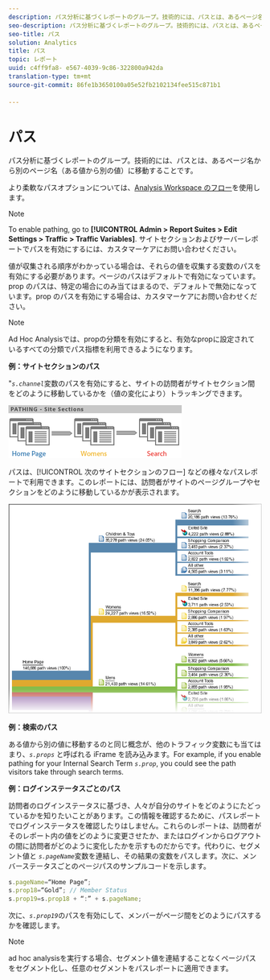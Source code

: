 ```yaml
---
description: パス分析に基づくレポートのグループ。技術的には、パスとは、あるページ名から別のページ名（ある値から別の値）に移動することです。
seo-description: パス分析に基づくレポートのグループ。技術的には、パスとは、あるページ名から別のページ名（ある値から別の値）に移動することです。
seo-title: パス
solution: Analytics
title: パス
topic: レポート
uuid: c4ff9fa8- e567-4039-9c86-322800a942da
translation-type: tm+mt
source-git-commit: 86fe1b3650100a05e52fb2102134fee515c871b1

---
```



# パス

パス分析に基づくレポートのグループ。技術的には、パスとは、あるページ名から別のページ名（ある値から別の値）に移動することです。

より柔軟なパスオプションについては、[Analysis Workspace のフロー](https://marketing.adobe.com/resources/help/en_US/analytics/analysis-workspace/flow.html)を使用します。

>[!NOTE]
>
>To enable pathing, go to **[!UICONTROL Admin &gt; Report Suites &gt; Edit Settings &gt; Traffic &gt; Traffic Variables]**. サイトセクションおよびサーバーレポートでパスを有効にするには、カスタマーケアにお問い合わせください。

値が収集される順序がわかっている場合は、それらの値を収集する変数のパスを有効にする必要があります。ページのパスはデフォルトで有効になっています。prop のパスは、特定の場合にのみ当てはまるので、デフォルトで無効になっています。prop のパスを有効にする場合は、カスタマーケアにお問い合わせください。

>[!NOTE]
>
>Ad Hoc Analysisでは、propの分類を有効にすると、有効なpropに設定されているすべての分類でパス指標を利用できるようになります。

**例：サイトセクションのパス**

"*`s.channel`*&#x200B;変数のパスを有効にすると、サイトの訪問者がサイトセクション間をどのように移動しているかを（値の変化により）トラッキングできます。

![](assets/path_sections.png)

パスは、[!UICONTROL 次のサイトセクションのフロー] などの様々なパスレポートで利用できます。このレポートには、訪問者がサイトのページグループやセクションをどのように移動しているかが表示されます。

![](assets/paths_report.png)

**例：検索のパス**

ある値から別の値に移動するのと同じ概念が、他のトラフィック変数にも当てはまり、*`s.props`* と呼ばれる iFrame を読み込みます。For example, if you enable pathing for your Internal Search Term *`s.prop`*, you could see the path visitors take through search terms.

**例：ログインステータスごとのパス**

訪問者のログインステータスに基づき、人々が自分のサイトをどのようにたどっているかを知りたいことがあります。この情報を確認するために、パスレポートでログインステータスを確認したりはしません。これらのレポートは、訪問者がそのレポート内の値をどのように変更させたか、またはログインからログアウトの間に訪問者がどのように変化したかを示すものだからです。代わりに、セグメント値と *`s.pageName`*&#x200B;変数を連結し、その結果の変数をパスします。次に、メンバーステータスごとのページパスのサンプルコードを示します。

```js
s.pageName=“Home Page”; 
s.prop18=“Gold”; // Member Status 
s.prop19=s.prop18 + “:” + s.pageName;
```

次に、*`s.prop19`*&#x200B;のパスを有効にして、メンバーがページ間をどのようにパスするかを確認します。

>[!NOTE]
>
>ad hoc analysisを実行する場合、セグメント値を連結することなくページパスをセグメント化し、任意のセグメントをパスレポートに適用できます。

